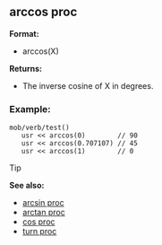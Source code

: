 ## arccos proc

**Format:**
+   arccos(X)

**Returns:**
+   The inverse cosine of X in degrees.
### Example:

```dm
mob/verb/test()
   usr << arccos(0)        // 90
   usr << arccos(0.707107) // 45
   usr << arccos(1)        // 0
```

> [!TIP] 
> **See also:**
> +   [arcsin proc](/ref/proc/arcsin.md) 
> +   [arctan proc](/ref/proc/arctan.md) 
> +   [cos proc](/ref/proc/cos.md) 
> +   [turn proc](/ref/proc/turn.md) 
